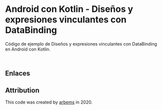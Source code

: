 # Android con Kotlin - Diseños y expresiones vinculantes con DataBinding

Código de ejemplo de Diseños y expresiones vinculantes con DataBinding en Android con Kotlin.


  
```xml
```

```kotlin
```


## Enlaces

## Attribution

This code was created by [arbems](https://github.com/arbems) in 2020.